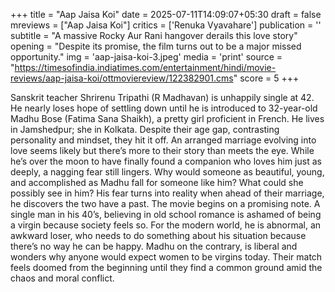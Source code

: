 +++
title = "Aap Jaisa Koi"
date = 2025-07-11T14:09:07+05:30
draft = false
mreviews = ["Aap Jaisa Koi"]
critics = ['Renuka Vyavahare']
publication = ''
subtitle = "A massive Rocky Aur Rani hangover derails this love story"
opening = "Despite its promise, the film turns out to be a major missed opportunity."
img = 'aap-jaisa-koi-3.jpeg'
media = 'print'
source = "https://timesofindia.indiatimes.com/entertainment/hindi/movie-reviews/aap-jaisa-koi/ottmoviereview/122382901.cms"
score = 5
+++

Sanskrit teacher Shrirenu Tripathi (R Madhavan) is unhappily single at 42. He nearly loses hope of settling down until he is introduced to 32-year-old Madhu Bose (Fatima Sana Shaikh), a pretty girl proficient in French. He lives in Jamshedpur; she in Kolkata. Despite their age gap, contrasting personality and mindset, they hit it off. An arranged marriage evolving into love seems likely but there’s more to their story than meets the eye. While he’s over the moon to have finally found a companion who loves him just as deeply, a nagging fear still lingers. Why would someone as beautiful, young, and accomplished as Madhu fall for someone like him? What could she possibly see in him? His fear turns into reality when ahead of their marriage, he discovers the two have a past. The movie begins on a promising note. A single man in his 40’s, believing in old school romance is ashamed of being a virgin because society feels so. For the modern world, he is abnormal, an awkward loser, who needs to do something about his situation because there’s no way he can be happy. Madhu on the contrary, is liberal and wonders why anyone would expect women to be virgins today. Their match feels doomed from the beginning until they find a common ground amid the chaos and moral conflict.
